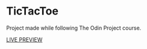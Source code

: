# TicTacToe

Project made while following The Odin Project course.

[LIVE PREVIEW](https://keniak313.github.io/TicTacToe/)
